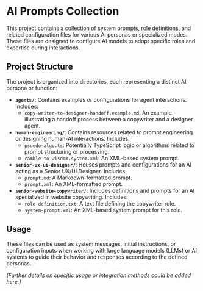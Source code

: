 # AI Prompts Collection

This project contains a collection of system prompts, role definitions, and related configuration files for various AI personas or specialized modes. These files are designed to configure AI models to adopt specific roles and expertise during interactions.

## Project Structure

The project is organized into directories, each representing a distinct AI persona or function:

*   **`agents/`**: Contains examples or configurations for agent interactions. Includes:
    *   `copy-writer-to-designer-handoff.example.md`: An example illustrating a handoff process between a copywriter and a designer agent.
*   **`human-engineering/`**: Contains resources related to prompt engineering or designing human-AI interactions. Includes:
    *   `psuedo-algo.ts`: Potentially TypeScript logic or algorithms related to prompt structuring or processing.
    *   `ramble-to-wisdom.system.xml`: An XML-based system prompt.
*   **`senior-ux-ui-designer/`**: Houses prompts and configurations for an AI acting as a Senior UX/UI Designer. Includes:
    *   `prompt.md`: A Markdown-formatted prompt.
    *   `prompt.xml`: An XML-formatted prompt.
*   **`senior-website-copywriter/`**: Includes definitions and prompts for an AI specialized in website copywriting. Includes:
    *   `role-definition.txt`: A text file defining the copywriter role.
    *   `system-prompt.xml`: An XML-based system prompt for this role.

## Usage

These files can be used as system messages, initial instructions, or configuration inputs when working with large language models (LLMs) or AI systems to guide their behavior and responses according to the defined personas.

*(Further details on specific usage or integration methods could be added here.)*